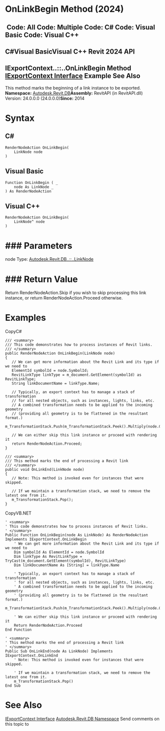 # OnLinkBegin Method (2024)

﻿
 Code: All Code: Multiple Code: C# Code: Visual Basic Code: Visual C++   
---  
C#Visual BasicVisual C++
Revit 2024 API  
---  
IExportContext..::..OnLinkBegin Method   
[IExportContext Interface](7d0dc6df-db0e-6a07-3b42-8dde1bedb3c1.md "IExportContext Interface") Example See Also  
---  
This method marks the beginning of a link instance to be exported. 
**Namespace:** [Autodesk.Revit.DB](87546ba7-461b-c646-cbb1-2cb8f5bff8b2.md "Autodesk.Revit.DB Namespace")**Assembly:** RevitAPI (in RevitAPI.dll) Version: 24.0.0.0 (24.0.0.0)**Since:** 2014 
# Syntax
C#  
---  
```text
RenderNodeAction OnLinkBegin(
	LinkNode node
)
```
  
Visual Basic  
---  
```text
Function OnLinkBegin ( _
	node As LinkNode _
) As RenderNodeAction
```
  
Visual C++  
---  
```text
RenderNodeAction OnLinkBegin(
	LinkNode^ node
)
```
  
# ### Parameters
node
    Type: [Autodesk.Revit.DB..::..LinkNode](9141cd14-5aa4-d81f-66ad-8ca3af394886.md "LinkNode Class")
# ### Return Value
Return RenderNodeAction.Skip if you wish to skip processing this link instance, or return RenderNodeAction.Proceed otherwise. 
# Examples
CopyC#
```text
/// <summary>
/// This code demonstrates how to process instances of Revit links.
/// </summary>
public RenderNodeAction OnLinkBegin(LinkNode node)
{
   // We can get more information about the Revit Link and its type if we need to
   ElementId symbolId = node.SymbolId;
   RevitLinkType linkType = m_document.GetElement(symbolId) as RevitLinkType;
   String linkDocumentName = linkType.Name;

   // Typically, an export context has to manage a stack of transformation
   // for all nested objects, such as instances, lights, links, etc.
   // A combined transformation needs to be applied to the incoming geometry
   // (providing all geometry is to be flattened in the resultant format.)
   m_TransformationStack.Push(m_TransformationStack.Peek().Multiply(node.GetTransform()));

   // We can either skip this link instance or proceed with rendering it
   return RenderNodeAction.Proceed;
}

/// <summary>
/// This method marks the end of processing a Revit link
/// </summary>
public void OnLinkEnd(LinkNode node)
{
   // Note: This method is invoked even for instances that were skipped.

   // If we maintain a transformation stack, we need to remove the latest one from it.
   m_TransformationStack.Pop();
}
```

CopyVB.NET
```text
' <summary>
' This code demonstrates how to process instances of Revit links.
' </summary>
Public Function OnLinkBegin(node As LinkNode) As RenderNodeAction Implements IExportContext.OnLinkBegin
    ' We can get more information about the Revit Link and its type if we need to
    Dim symbolId As ElementId = node.SymbolId
    Dim linkType As RevitLinkType = TryCast(m_document.GetElement(symbolId), RevitLinkType)
    Dim linkDocumentName As [String] = linkType.Name

    ' Typically, an export context has to manage a stack of transformation
    ' for all nested objects, such as instances, lights, links, etc.
    ' A combined transformation needs to be applied to the incoming geometry
    ' (providing all geometry is to be flattened in the resultant format.)
    m_TransformationStack.Push(m_TransformationStack.Peek().Multiply(node.GetTransform()))

    ' We can either skip this link instance or proceed with rendering it
    Return RenderNodeAction.Proceed
End Function

' <summary>
' This method marks the end of processing a Revit link
' </summary>
Public Sub OnLinkEnd(node As LinkNode) Implements IExportContext.OnLinkEnd
    ' Note: This method is invoked even for instances that were skipped.

    ' If we maintain a transformation stack, we need to remove the latest one from it.
    m_TransformationStack.Pop()
End Sub
```

# See Also
[IExportContext Interface](7d0dc6df-db0e-6a07-3b42-8dde1bedb3c1.md "IExportContext Interface")
[Autodesk.Revit.DB Namespace](87546ba7-461b-c646-cbb1-2cb8f5bff8b2.md "Autodesk.Revit.DB Namespace")
Send comments on this topic to 